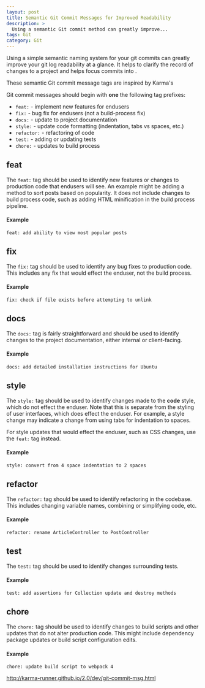 ```yaml
---
layout: post
title: Semantic Git Commit Messages for Improved Readability
description: >
  Using a semantic Git commit method can greatly improve...
tags: Git
category: Git
---
```


Using a simple semantic naming system for your git commits can greatly improve your git log readability at a glance. It helps to clarify the record of changes to a project and helps focus commits into .

These semantic Git commit message tags are inspired by Karma's 

Git commit messages should begin with **one** the following tag prefixes:

* `feat:` - implement new features for endusers
* `fix:` - bug fix for endusers (not a build-process fix)
* `docs:` - update to project documentation
* `style:` - update code formatting (indentation, tabs vs spaces, etc.)
* `refactor:` - refactoring of code
* `test:` - adding or updating tests
* `chore:` - updates to build process

## feat

The `feat:` tag should be used to identify new features or changes to production code that endusers will see. An example might be adding a method to sort posts based on popularity. It does not include changes to build process code, such as adding HTML minification in the build process pipeline.

#### Example

```
feat: add ability to view most popular posts
```

## fix

The `fix:` tag should be used to identify any bug fixes to production code. This includes any fix that would effect the enduser, not the build process.

#### Example

```
fix: check if file exists before attempting to unlink
```

## docs

The `docs:` tag is fairly straightforward and should be used to identify changes to the project documentation, either internal or client-facing.

#### Example

```
docs: add detailed installation instructions for Ubuntu
```

## style

The `style:` tag should be used to identify changes made to the **code** style, which do not effect the enduser. Note that this is separate from the styling of user interfaces, which does effect the enduser. For example, a style change may indicate a change from using tabs for indentation to spaces.

For style updates that would effect the enduser, such as CSS changes, use the `feat:` tag instead.

#### Example

```
style: convert from 4 space indentation to 2 spaces
```

## refactor

The `refactor:` tag should be used to identify refactoring in the codebase. This includes changing variable names, combining or simplifying code, etc.

#### Example

```
refactor: rename ArticleController to PostController
```

## test

The `test:` tag should be used to identify changes surrounding tests.

#### Example

```
test: add assertions for Collection update and destroy methods
```

## chore

The `chore:` tag should be used to identify changes to build scripts and other updates that do not alter production code. This might include dependency package updates or build script configuration edits.

#### Example

```
chore: update build script to webpack 4
```

http://karma-runner.github.io/2.0/dev/git-commit-msg.html
